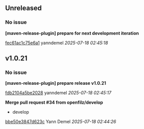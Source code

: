 ## Unreleased
### No issue

**[maven-release-plugin] prepare for next development iteration**


[fec61ac1c75e6a1](https://github.com/openfilz/document-management/commit/fec61ac1c75e6a1) yanndemel *2025-07-18 02:45:18*


## v1.0.21
### No issue

**[maven-release-plugin] prepare release v1.0.21**


[fdb2104a5be2028](https://github.com/openfilz/document-management/commit/fdb2104a5be2028) yanndemel *2025-07-18 02:45:17*

**Merge pull request #34 from openfilz/develop**

 * develop

[bbe50e3847d623c](https://github.com/openfilz/document-management/commit/bbe50e3847d623c) Yann Demel *2025-07-18 02:44:26*


